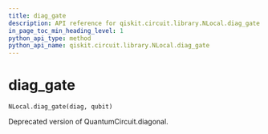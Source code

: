 ```yaml
---
title: diag_gate
description: API reference for qiskit.circuit.library.NLocal.diag_gate
in_page_toc_min_heading_level: 1
python_api_type: method
python_api_name: qiskit.circuit.library.NLocal.diag_gate
---
```


# diag\_gate

<span id="qiskit.circuit.library.NLocal.diag_gate" />

`NLocal.diag_gate(diag, qubit)`

Deprecated version of QuantumCircuit.diagonal.

